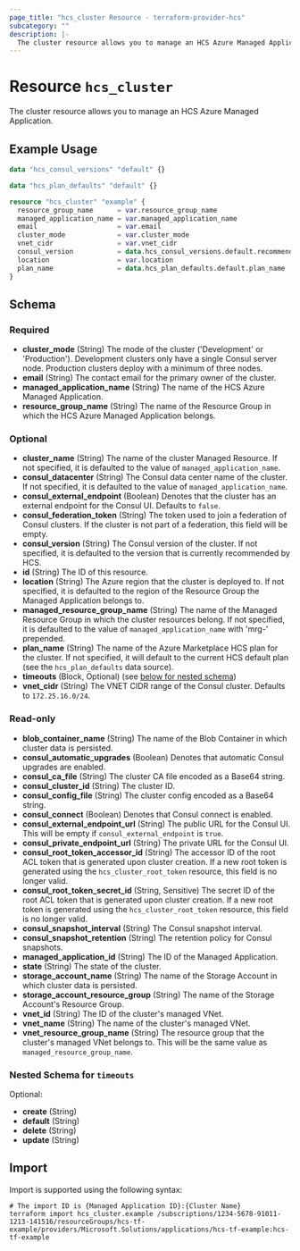 ```yaml
---
page_title: "hcs_cluster Resource - terraform-provider-hcs"
subcategory: ""
description: |-
  The cluster resource allows you to manage an HCS Azure Managed Application.
---
```


# Resource `hcs_cluster`

The cluster resource allows you to manage an HCS Azure Managed Application.

## Example Usage

```terraform
data "hcs_consul_versions" "default" {}

data "hcs_plan_defaults" "default" {}

resource "hcs_cluster" "example" {
  resource_group_name      = var.resource_group_name
  managed_application_name = var.managed_application_name
  email                    = var.email
  cluster_mode             = var.cluster_mode
  vnet_cidr                = var.vnet_cidr
  consul_version           = data.hcs_consul_versions.default.recommended
  location                 = var.location
  plan_name                = data.hcs_plan_defaults.default.plan_name
}
```

## Schema

### Required

- **cluster_mode** (String) The mode of the cluster ('Development' or 'Production'). Development clusters only have a single Consul server node. Production clusters deploy with a minimum of three nodes.
- **email** (String) The contact email for the primary owner of the cluster.
- **managed_application_name** (String) The name of the HCS Azure Managed Application.
- **resource_group_name** (String) The name of the Resource Group in which the HCS Azure Managed Application belongs.

### Optional

- **cluster_name** (String) The name of the cluster Managed Resource. If not specified, it is defaulted to the value of `managed_application_name`.
- **consul_datacenter** (String) The Consul data center name of the cluster. If not specified, it is defaulted to the value of `managed_application_name`.
- **consul_external_endpoint** (Boolean) Denotes that the cluster has an external endpoint for the Consul UI. Defaults to `false`.
- **consul_federation_token** (String) The token used to join a federation of Consul clusters. If the cluster is not part of a federation, this field will be empty.
- **consul_version** (String) The Consul version of the cluster. If not specified, it is defaulted to the version that is currently recommended by HCS.
- **id** (String) The ID of this resource.
- **location** (String) The Azure region that the cluster is deployed to. If not specified, it is defaulted to the region of the Resource Group the Managed Application belongs to.
- **managed_resource_group_name** (String) The name of the Managed Resource Group in which the cluster resources belong. If not specified, it is defaulted to the value of `managed_application_name` with 'mrg-' prepended.
- **plan_name** (String) The name of the Azure Marketplace HCS plan for the cluster. If not specified, it will default to the current HCS default plan (see the `hcs_plan_defaults` data source).
- **timeouts** (Block, Optional) (see [below for nested schema](#nestedblock--timeouts))
- **vnet_cidr** (String) The VNET CIDR range of the Consul cluster. Defaults to `172.25.16.0/24`.

### Read-only

- **blob_container_name** (String) The name of the Blob Container in which cluster data is persisted.
- **consul_automatic_upgrades** (Boolean) Denotes that automatic Consul upgrades are enabled.
- **consul_ca_file** (String) The cluster CA file encoded as a Base64 string.
- **consul_cluster_id** (String) The cluster ID.
- **consul_config_file** (String) The cluster config encoded as a Base64 string.
- **consul_connect** (Boolean) Denotes that Consul connect is enabled.
- **consul_external_endpoint_url** (String) The public URL for the Consul UI. This will be empty if `consul_external_endpoint` is `true`.
- **consul_private_endpoint_url** (String) The private URL for the Consul UI.
- **consul_root_token_accessor_id** (String) The accessor ID of the root ACL token that is generated upon cluster creation. If a new root token is generated using the `hcs_cluster_root_token` resource, this field is no longer valid.
- **consul_root_token_secret_id** (String, Sensitive) The secret ID of the root ACL token that is generated upon cluster creation. If a new root token is generated using the `hcs_cluster_root_token` resource, this field is no longer valid.
- **consul_snapshot_interval** (String) The Consul snapshot interval.
- **consul_snapshot_retention** (String) The retention policy for Consul snapshots.
- **managed_application_id** (String) The ID of the Managed Application.
- **state** (String) The state of the cluster.
- **storage_account_name** (String) The name of the Storage Account in which cluster data is persisted.
- **storage_account_resource_group** (String) The name of the Storage Account's Resource Group.
- **vnet_id** (String) The ID of the cluster's managed VNet.
- **vnet_name** (String) The name of the cluster's managed VNet.
- **vnet_resource_group_name** (String) The resource group that the cluster's managed VNet belongs to. This will be the same value as `managed_resource_group_name`.

<a id="nestedblock--timeouts"></a>
### Nested Schema for `timeouts`

Optional:

- **create** (String)
- **default** (String)
- **delete** (String)
- **update** (String)

## Import

Import is supported using the following syntax:

```shell
# The import ID is {Managed Application ID}:{Cluster Name}
terraform import hcs_cluster.example /subscriptions/1234-5678-91011-1213-141516/resourceGroups/hcs-tf-example/providers/Microsoft.Solutions/applications/hcs-tf-example:hcs-tf-example
```
